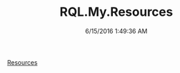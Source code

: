 ﻿---
title: RQL.My.Resources
date: 6/15/2016 1:49:36 AM
---

[Resources](T-RQL.My.Resources.Resources.html)
